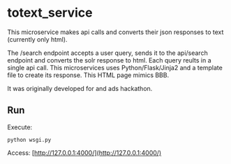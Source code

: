 # totext_service
This microservice makes api calls and converts their json responses to text (currently only html).

The /search endpoint accepts a user query, sends it to the api/search endpoint and converts the solr response to html.  Each query reults in a single api call.  This microservices uses Python/Flask/Jinja2 and a template file to create its response.  This HTML page mimics BBB.

It was originally developed for and ads hackathon.

## Run

Execute:

```
python wsgi.py
```

Access: [http://127.0.0.1:4000/](http://127.0.0.1:4000/)
